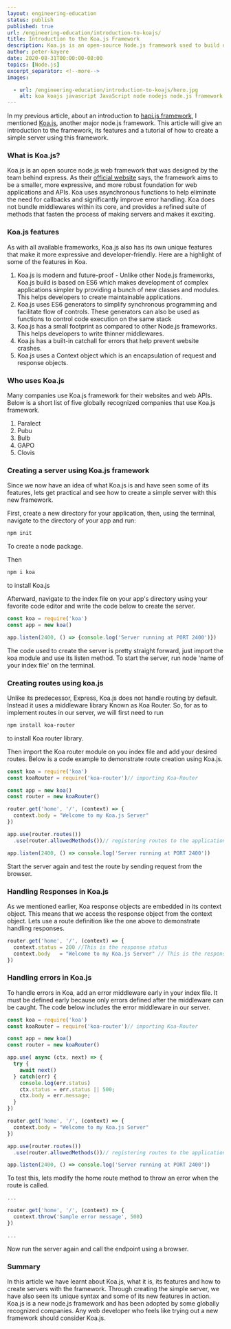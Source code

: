 ```yaml
---
layout: engineering-education
status: publish
published: true
url: /engineering-education/introduction-to-koajs/
title: Introduction to the Koa.js Framework
description: Koa.js is an open-source Node.js framework used to build developer-friendly and expressive web applications and APIs. We go over what Koa.js is, and some of its features.
author: peter-kayere
date: 2020-08-31T00:00:00-08:00
topics: [Node.js]
excerpt_separator: <!--more-->
images:

  - url: /engineering-education/introduction-to-koajs/hero.jpg
    alt: koa koajs javascript JavaScript node nodejs node.js framework
---
```

In my previous article, about an introduction to [hapi.js framework](https://www.section.io/engineering-education/introduction-to-hapi/), I mentioned [Koa.js](https://www.koajs.com), another major node.js framework. This article will give an introduction to the framework, its features and a tutorial of how to create a simple server using this framework.
<!--more-->
### What is Koa.js?
Koa.js is an open source node.js web framework that was designed by the team behind express. As their [official website](https://koajs.com) says, the framework aims to be a smaller, more expressive, and more robust foundation for web applications and APIs. Koa uses asynchronous functions to help eliminate the need for callbacks and significantly improve error handling. Koa does not bundle middlewares within its core, and provides a refined suite of methods that fasten the process of making servers and makes it exciting.

### Koa.js features
As with all available frameworks, Koa.js also has its own unique features that make it more expressive and developer-friendly.
Here are a highlight of some of the features in Koa.
1. Koa.js is modern and future-proof - Unlike other Node.js frameworks, Koa.js build is based on ES6 which makes development of complex applications simpler by providing a bunch of new classes and modules. This helps developers to create maintainable applications.
2. Koa.js uses ES6 generators to simplify synchronous programming and facilitate flow of controls. These generators can also be used as functions to control code execution on the same stack
3. Koa.js has a small footprint as compared to other Node.js frameworks. This helps developers to write thinner middlewares.
4. Koa.js has a built-in catchall for errors that help prevent website crashes.
5. Koa.js uses a Context object which is an encapsulation of request and response objects.

### Who uses Koa.js
Many companies use Koa.js framework for their websites and web APIs.
Below is a short list of five globally recognized companies that use Koa.js framework.
1. Paralect
2. Pubu
3. Bulb
4. GAPO
5. Clovis                                             

### Creating a server using Koa.js framework
Since we now have an idea of what Koa.js is and have seen some of its features, lets get practical and see how to create a simple server with this new framework.

First, create a new directory for your application, then, using the terminal, navigate to the directory of your app and run:

```bash
npm init
```
To create a node package.

Then

```bash
npm i koa
```
to install Koa.js

Afterward, navigate to the index file on your app's directory using your favorite code editor and write the code below to create the server.

```js
const koa = require('koa')
const app = new koa()

app.listen(2400, () => {console.log('Server running at PORT 2400')})
```
The code used to create the server is pretty straight forward, just import the koa module and use its listen method. To start the server, run node 'name of your index file' on the terminal.

### Creating routes using koa.js
Unlike its predecessor, Express, Koa.js does not handle routing by default. Instead it uses a middleware library Known as Koa Router. So, for as to implement routes in our server, we will first need to run 

```bash
npm install koa-router
```
to install Koa router library.

Then import the Koa router module on you index file and add your desired routes.
Below is a code example to demonstrate route creation using Koa.js.

```js
const koa = require('koa')
const koaRouter = require('koa-router')// importing Koa-Router

const app = new koa()
const router = new koaRouter()

router.get('home', '/', (context) => {
  context.body = "Welcome to my Koa.js Server"
})

app.use(router.routes())
  .use(router.allowedMethods())// registering routes to the application

app.listen(2400, () => console.log('Server running at PORT 2400'))
```
Start the server again and test the route by sending request from the browser.

### Handling Responses in Koa.js
As we mentioned earlier, Koa response objects are embedded in its context object. This means that we access the response object from the context object.
Lets use a route definition like the one above to demonstrate handling responses.

```js
router.get('home', '/', (context) => {
  context.status = 200 //This is the response status
  context.body   = "Welcome to my Koa.js Server" // This is the response body
})
```
### Handling errors in Koa.js
To handle errors in Koa, add an error middleware early in your index file. It must be defined early because only errors defined after the middleware can be caught.
The code below includes the error middleware in our server.

```js
const koa = require('koa')
const koaRouter = require('koa-router')// importing Koa-Router

const app = new koa()
const router = new koaRouter()

app.use( async (ctx, next) => {
  try {
    await next()
  } catch(err) {
    console.log(err.status)
    ctx.status = err.status || 500;
    ctx.body = err.message;
  }
})

router.get('home', '/', (context) => {
  context.body = "Welcome to my Koa.js Server"
})

app.use(router.routes())
  .use(router.allowedMethods())// registering routes to the application

app.listen(2400, () => console.log('Server running at PORT 2400'))
```
To test this, lets modify the home route method to throw an error when the route is called.

```js
...

router.get('home', '/', (context) => {
  context.throw('Sample error message', 500)
})

...
```
Now run the server again and call the endpoint using a browser.

### Summary
In this article we have learnt about Koa.js, what it is, its features and how to create servers with the framework. Through creating the simple server, we have also seen its unique syntax and some of its new features in action. Koa.js is a new node.js framework and has been adopted by some globally recognized companies.
Any web developer who feels like trying out a new framework should consider Koa.js.